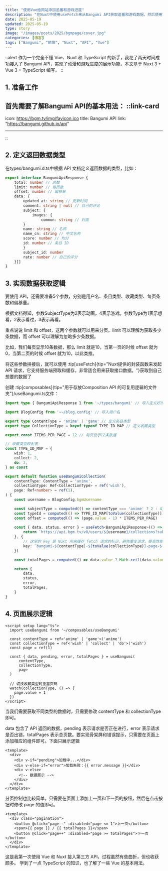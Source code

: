 ```yaml
---
title: "使用Vue给网站添加追番和游戏进度"
description: "在Nuxt中使用useFetch来从Bangumi API获取追番和游戏数据，然后使用Vue来展示这些数据。"
date: 2025-05-19
updated: 2025-05-19
type: story
image: "/images/posts/2025/bgmpage/cover.jpg"
categories: [博客]
tags: ["Bangumi", "前端", "Nuxt", "API", "Vue"]
---
```

::alert
作为一个完全不懂 Vue、Nuxt 和 TypeScript 的新手，我花了两天时间成功接入了 Bangumi API，实现了动漫和游戏进度的展示功能，本文基于 Nuxt 3 + Vue 3 + TypeScript 编写。
::
## 1. 准备工作

首先需要了解Bangumi API的基本用法：
::link-card
---
icon: https://bgm.tv/img/favicon.ico
title: Bangumi API
link: "https://bangumi.github.io/api"

---
::

## 2. 定义返回数据类型
在types/bangumi.d.ts中根据 API 文档定义返回数据的类型，比如：
```typescript
export interface BangumiApiResponse {
    total: number // 总数
    limit: number // 每页数
    offset: number // 偏移量
    data: {
        updated_at: string // 更新时间
        comment: string | null // 自己的评论
        subject: {
            images: {
                common: string // 封面
        }
        name: string // 名称
        name_cn: string // 中文名称
        score: number // 均分
        id: number // 条目 ID
        }
        subject_id: number
        rate: number // 自己的评分
    }[]
}
```

## 3. 实现数据获取逻辑

要使用 API，还需要准备5个参数，分别是用户名、条目类型、收藏类型、每页条数和偏移量。

根据文档得知，参数SubjectType为2表示动画，4表示游戏。参数Type为1表示想看，2表示看过，3表示再看。

重点说说 limit 和 offset，这两个参数就可以用来分页。limit 可以理解为获取多少条数据，而 offset 可以理解为忽略多少条数据。

比如，我们每页显示10条数据，那么 limit 就是10，当第一页的时候 offset 就为0，当第二页的时候 offset 就为10，以此类推。

将这些参数拼接后，就可以使用 :tip[useFetch]{tip="Nuxt提供的封装函数来发起 API 请求，它支持服务端预取和缓存，非常适合用来获取接口数据。"}获取到自己想要的数据了

创建 :tip[composables]{tip="用于存放Composition API 的可复用逻辑的文件夹"}/useBangumi.ts文件：
```typescript
import type { BangumiApiResponse } from '~/types/bangumi' // 导入定义好的类型

import BlogConfig from '~~/blog.config' // 导入用户名

export type ContentType = 'anime' | 'game' // 定义条目类型
export type CollectionType = keyof typeof TYPE_ID_MAP // 定义收藏类型

export const ITEMS_PER_PAGE = 12 // 每页显示12条数据

// 收藏类型映射表
const TYPE_ID_MAP = {
    wish: 1,
    collect: 2,
    do: 3,
} as const

export default function useBangumiCollection(
    contentType: ContentType = 'anime',
    collectionType: Ref<CollectionType> = ref('wish'),
    page: Ref<number> = ref(1),
) {
    const username = BlogConfig.bgmUsername

    const subjectType = computed(() => contentType === 'anime' ? 2 : 4)
    const typeId = computed(() => TYPE_ID_MAP[toValue(collectionType)])
    const offset = computed(() => (page.value - 1) * ITEMS_PER_PAGE)
    
    const { data, status, error } = useFetch<BangumiApiResponse>(() => {
        return `https://api.bgm.tv/v0/users/${username}/collections?subject_type=${subjectType.value}&type=${typeId.value}&limit=${ITEMS_PER_PAGE}&offset=${offset.value}`
    }, {
        // 这里的 key 是 Nuxt 用来缓存 fetch 请求的标识，避免重复请求，提高性能
        key: `bangumi-${contentType}-${toValue(collectionType)}-page-${toValue(page)}`,
    })

    const totalPages = computed(() => data.value ? Math.ceil(data.value.total / ITEMS_PER_PAGE) : 0) // 计算总页数

    return {
        data,
        status,
        error,
        totalPages,
    }
}
```

## 4. 页面展示逻辑
```vue
<script setup lang="ts">
  import useBangumi from '~/composables/useBangumi'

  const contentType = ref<'anime' | 'game'>('anime')
  const collectionType = ref<'wish' | 'collect' | 'do'>('wish')
  const page = ref(1)

  const { data, pending, error, totalPages } = useBangumi(
      contentType,
      collectionType,
      page
  )

  // 切换收藏类型时重置页码
  watch(collectionType, () => {
    page.value = 1
  })
</script>
```

当我们需要获取不同类型的数据时，只需要修改 contentType 和 collectionType 即可。

data 包含了 API 返回的数据，pending 表示请求是否正在进行，error 表示请求是否出错，totalPages 表示总页数。要实现骨架屏和错误提示，只需要在页面上添加相应的组件即可。下面只展示逻辑

```vue
<template>
  <div>
    <div v-if="pending">加载中...</div>
    <div v-else-if="error">加载失败：{{ error.message }}</div>
    <div v-else>
      <!-- 数据展示 -->
    </div>
  </div>
</template>
```

分页控制也比较简单，只需要在页面上添加上一页和下一页的按钮，然后在点击按钮时修改 page 的值即可。
```vue
<template>
  <div class="pagination">
    <button @click="page--" :disabled="page <= 1">上一页</button>
    <span>{{ page }} / {{ totalPages }}</span>
    <button @click="page++" :disabled="page >= totalPages">下一页</button>
  </div>
</template>
```

这是我第一次使用 Vue 和 Nuxt 接入第三方 API，过程虽然有些曲折，但也收获颇多。
学到了一点 TypeScript 的知识，也了解了一些 Vue 的基本用法。